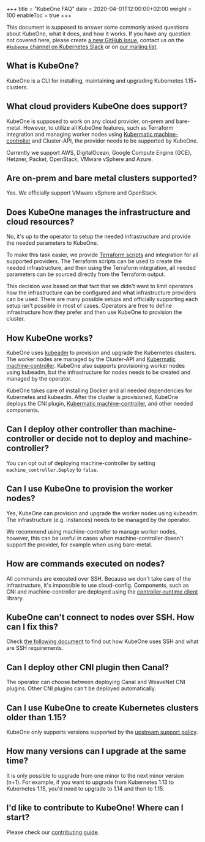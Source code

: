+++
title = "KubeOne FAQ"
date = 2020-04-01T12:00:00+02:00
weight = 100
enableToc = true
+++

This document is supposed to answer some commonly asked questions about KubeOne,
what it does, and how it works. If you have any question not covered here,
please create [a new GitHub issue][1], contact us on the
[`#kubeone` channel on Kubernetes Slack][2] or on [our mailing list][3].

## What is KubeOne?

KubeOne is a CLI for installing, maintaining and upgrading
Kubernetes 1.15+ clusters.

## What cloud providers KubeOne does support?

KubeOne is supposed to work on any cloud provider, on-prem and bare-metal.
However, to utilize all KubeOne features, such as Terraform integration and
managing worker nodes using [Kubermatic machine-controller][4] and Cluster-API,
the provider needs to be supported by KubeOne.

Currently we support AWS, DigitalOcean, Google Compute Engine (GCE), Hetzner,
Packet, OpenStack, VMware vSphere and Azure.

## Are on-prem and bare metal clusters supported?

Yes. We officially support VMware vSphere and OpenStack.

## Does KubeOne manages the infrastructure and cloud resources?

No, it's up to the operator to setup the needed infrastructure and provide the
needed parameters to KubeOne.

To make this task easier, we provide [Terraform scripts][5] and integration 
for all supported providers. The Terraform scripts can be used to create the
needed infrastructure, and then using the Terraform integration, all needed
parameters can be sourced directly from the Terraform output.

This decision was based on that fact that we didn't want to limit operators how
the infrastructure can be configured and what infrastructure providers can be used.
There are many possible setups and officially supporting each setup isn't possible
in most of cases. Operators are free to define infrastructure how they prefer and then
use KubeOne to provision the cluster.

## How KubeOne works?

KubeOne uses [kubeadm][6] to provision and upgrade the Kubernetes clusters.
The worker nodes are managed by the Cluster-API and [Kubermatic machine-controller][4].
KubeOne also supports provisioning worker nodes using kubeadm, but the infrastructure for
nodes needs to be created and managed by the operator.

KubeOne takes care of installing Docker and all needed dependencies for
Kubernetes and kubeadm. After the cluster is provisioned, KubeOne deploys
the CNI plugin, [Kubermatic machine-controller][4], and other
needed components.

## Can I deploy other controller than machine-controller or decide not to deploy and machine-controller?

You can opt out of deploying machine-controller by setting
`machine_controller.Deploy` to `false`.

## Can I use KubeOne to provision the worker nodes?

Yes, KubeOne can provision and upgrade the worker nodes using kubeadm.
The infrastructure (e.g. instances) needs to be managed by the operator.

We recommend using machine-controller to manage worker nodes, however, 
this can be useful in cases when machine-controller doesn't support the provider,
for example when using bare-metal.

## How are commands executed on nodes?

All commands are executed over SSH. Because we don't take care of the
infrastructure, it's impossible to use cloud-config. Components, such as CNI
and machine-controller are deployed using the [controller-runtime client][7]
library.

## KubeOne can't connect to nodes over SSH. How can I fix this?

Check [the following document][8] to find out how KubeOne uses SSH and what are
SSH requirements.

## Can I deploy other CNI plugin then Canal?

The operator can choose between deploying Canal and WeaveNet CNI plugins.
Other CNI plugins can't be deployed automatically.

## Can I use KubeOne to create Kubernetes clusters older than 1.15?

KubeOne only supports versions supported by the [upstream support policy][9].

## How many versions can I upgrade at the same time?

It is only possible to upgrade from one minor to the next minor version (n+1).
For example, if you want to upgrade from Kubernetes 1.13 to Kubernetes 1.15,
you'd need to upgrade to 1.14 and then to 1.15.

## I'd like to contribute to KubeOne! Where can I start?

Please check our [contributing guide][10].

[1]: https://github.com/kubermatic/kubeone/issues
[2]: http://slack.k8s.io/
[3]: https://groups.google.com/forum/#!forum/loodse-dev
[4]: https://github.com/kubermatic/machine-controller
[5]: http://github.com/kubermatic/kubeone/tree/master/examples/terraform
[6]: https://github.com/kubernetes/kubeadm
[7]: https://godoc.org/sigs.k8s.io/controller-runtime/pkg/client
[8]: ../using_kubeone/ssh/
[9]: https://kubernetes.io/docs/setup/release/version-skew-policy/#supported-versions
[10]: https://github.com/kubermatic/kubeone/blob/master/CONTRIBUTING.md
